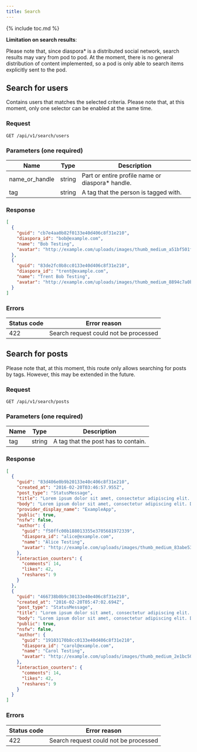 ```yaml
---
title: Search
---
```


{% include toc.md %}

**Limitation on search results**:

Please note that, since diaspora\* is a distributed social network, search results may vary from pod to pod. At the moment, there is no general distribution of content implemented, so a pod is only able to search items explicitly sent to the pod.

## Search for users

Contains users that matches the selected criteria. Please note that, at this moment, only one selector can be enabled at the same time.

### Request

~~~
GET /api/v1/search/users
~~~

### Parameters (one required)

| Name           | Type   | Description                                       |
| -------------- | ------ | ------------------------------------------------- |
| name_or_handle | string | Part or entire profile name or diaspora\* handle. |
| tag            | string | A tag that the person is tagged with.             |

### Response

~~~json
[
  {
    "guid": "cb7e4aa0b82f0133e40d406c8f31e210",
    "diaspora_id": "bob@example.com",
    "name": "Bob Testing",
    "avatar": "http://example.com/uploads/images/thumb_medium_a51bf501fe86c198c0b1.jpg"
  },
  {
    "guid": "83de2fc0b8cc0133e40d406c8f31e210",
    "diaspora_id": "trent@example.com",
    "name": "Trent Bob Testing",
    "avatar": "http://example.com/uploads/images/thumb_medium_8894c7a0b8cc0133e40d.jpg"
  }
]
~~~

### Errors

| Status code | Error reason                               |
| ----------- | ------------------------------------------ |
| 422         | Search request could not be processed |

## Search for posts

Please note that, at this moment, this route only allows searching for posts by tags. However, this may be extended in the future.

### Request

~~~
GET /api/v1/search/posts
~~~

### Parameters (one required)

| Name | Type   | Description                         |
| ---- | ------ | ----------------------------------- |
| tag  | string | A tag that the post has to contain. |

### Response

~~~json
[
  {
    "guid": "83d406e0b9b20133e40c406c8f31e210",
    "created_at": "2016-02-20T03:46:57.955Z",
    "post_type": "StatusMessage",
    "title": "Lorem ipsum dolor sit amet, consectetur adipiscing elit. Donec a di...",
    "body": "Lorem ipsum dolor sit amet, consectetur adipiscing elit. Donec a diam lectus. Sed sit amet ipsum mauris. Maecenas congue ligula ac quam viverra nec consectetur ante hendrerit. Donec et mollis dolor.",
    "provider_display_name": "ExampleApp",
    "public": true,
    "nsfw": false,
    "author": {
      "guid": "f50ffc00b188013355e3705681972339",
      "diaspora_id": "alice@example.com",
      "name": "Alice Testing",
      "avatar": "http://example.com/uploads/images/thumb_medium_83abe5319ef830c2bd84.jpg"
    },
    "interaction_counters": {
      "comments": 14,
      "likes": 42,
      "reshares": 9
    }
  },
  {
    "guid": "466738b0b9c30133e40e406c8f31e210",
    "created_at": "2016-02-20T05:47:02.694Z",
    "post_type": "StatusMessage",
    "title": "Lorem ipsum dolor sit amet, consectetur adipiscing elit. Donec a di...",
    "body": "Lorem ipsum dolor sit amet, consectetur adipiscing elit. Donec a diam lectus. Sed sit amet ipsum mauris. Maecenas congue ligula ac quam viverra nec consectetur ante hendrerit. Donec et mollis dolor.",
    "public": true,
    "nsfw": false,
    "author": {
      "guid": "19103170b8cc0133e40d406c8f31e210",
      "diaspora_id": "carol@example.com",
      "name": "Carol Testing",
      "avatar": "http://example.com/uploads/images/thumb_medium_2e1bc500b8cc0133e40d.jpg"
    },
    "interaction_counters": {
      "comments": 14,
      "likes": 42,
      "reshares": 9
    }
  }
]
~~~

### Errors

| Status code | Error reason                               |
| ----------- | ------------------------------------------ |
| 422         | Search request could not be processed |

